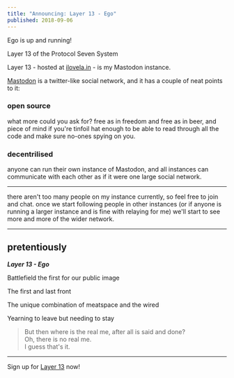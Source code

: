 ```yaml
---
title: "Announcing: Layer 13 - Ego"
published: 2018-09-06
---
```


Ego is up and running!

Layer 13 of the Protocol Seven System

Layer 13 - hosted at [ilovela.in](https://ilovela.in) - is my Mastodon instance.

[Mastodon](https://joinmastodon.org/) is a twitter-like social network, and it has a couple of neat points to it:

### open source

what more could you ask for? free as in freedom and free as in beer, and piece of mind if you're tinfoil hat enough to be able to read through all the code and make sure no-ones spying on you.

### decentrilised

anyone can run their own instance of Mastodon, and all instances can communicate with each other as if it were one large social network.

---

there aren't too many people on my instance currently, so feel free to join and chat. once we start following people in other instances (or if anyone is running a larger instance and is fine with relaying for me) we'll start to see more and more of the wider network.

---

## pretentiously

***Layer 13 - Ego***

Battlefield the first for our public image

The first and last front

The unique combination of meatspace and the wired

Yearning to leave but needing to stay

> But then where is the real me, after all is said and done?  
Oh, there is no real me.  
I guess that's it.  

---

Sign up for [Layer 13](https://ilovela.in) now!
